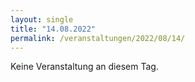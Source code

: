 ```yaml
---
layout: single
title: "14.08.2022"
permalink: /veranstaltungen/2022/08/14/
---
```


Keine Veranstaltung an diesem Tag.
